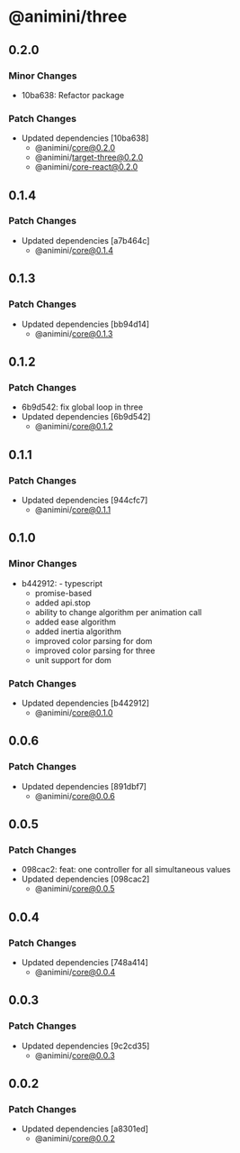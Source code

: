 # @animini/three

## 0.2.0

### Minor Changes

- 10ba638: Refactor package

### Patch Changes

- Updated dependencies [10ba638]
  - @animini/core@0.2.0
  - @animini/target-three@0.2.0
  - @animini/core-react@0.2.0

## 0.1.4

### Patch Changes

- Updated dependencies [a7b464c]
  - @animini/core@0.1.4

## 0.1.3

### Patch Changes

- Updated dependencies [bb94d14]
  - @animini/core@0.1.3

## 0.1.2

### Patch Changes

- 6b9d542: fix global loop in three
- Updated dependencies [6b9d542]
  - @animini/core@0.1.2

## 0.1.1

### Patch Changes

- Updated dependencies [944cfc7]
  - @animini/core@0.1.1

## 0.1.0

### Minor Changes

- b442912: - typescript
  - promise-based
  - added api.stop
  - ability to change algorithm per animation call
  - added ease algorithm
  - added inertia algorithm
  - improved color parsing for dom
  - improved color parsing for three
  - unit support for dom

### Patch Changes

- Updated dependencies [b442912]
  - @animini/core@0.1.0

## 0.0.6

### Patch Changes

- Updated dependencies [891dbf7]
  - @animini/core@0.0.6

## 0.0.5

### Patch Changes

- 098cac2: feat: one controller for all simultaneous values
- Updated dependencies [098cac2]
  - @animini/core@0.0.5

## 0.0.4

### Patch Changes

- Updated dependencies [748a414]
  - @animini/core@0.0.4

## 0.0.3

### Patch Changes

- Updated dependencies [9c2cd35]
  - @animini/core@0.0.3

## 0.0.2

### Patch Changes

- Updated dependencies [a8301ed]
  - @animini/core@0.0.2
